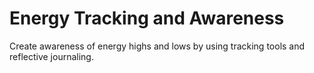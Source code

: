 # Energy Tracking and Awareness

Create awareness of energy highs and lows by using tracking tools and reflective journaling.